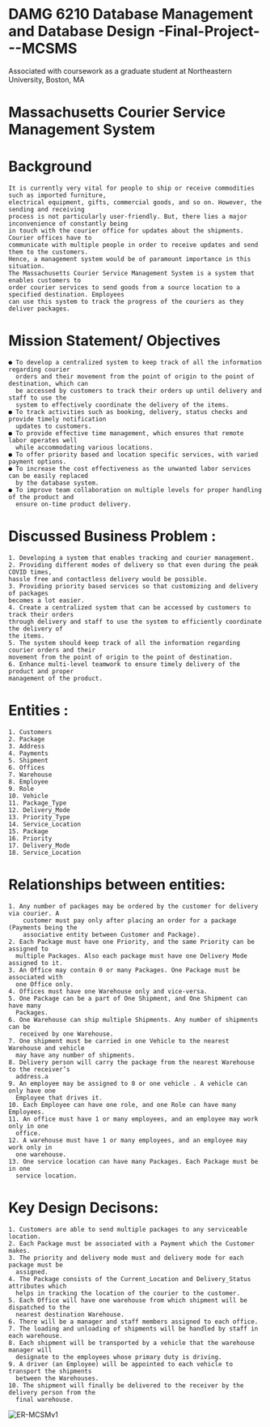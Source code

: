 # DAMG 6210 Database Management and Database Design -Final-Project---MCSMS
Associated with coursework as a graduate student at Northeastern University, Boston, MA

# Massachusetts Courier Service Management System

# Background
    It is currently very vital for people to ship or receive commodities such as imported furniture,
    electrical equipment, gifts, commercial goods, and so on. However, the sending and receiving
    process is not particularly user-friendly. But, there lies a major inconvenience of constantly being
    in touch with the courier office for updates about the shipments. Courier offices have to
    communicate with multiple people in order to receive updates and send them to the customers.
    Hence, a management system would be of paramount importance in this situation.
    The Massachusetts Courier Service Management System is a system that enables customers to
    order courier services to send goods from a source location to a specified destination. Employees
    can use this system to track the progress of the couriers as they deliver packages.
    
# Mission Statement/ Objectives
    ● To develop a centralized system to keep track of all the information regarding courier
      orders and their movement from the point of origin to the point of destination, which can
      be accessed by customers to track their orders up until delivery and staff to use the
      system to effectively coordinate the delivery of the items.
    ● To track activities such as booking, delivery, status checks and provide timely notification
      updates to customers.
    ● To provide effective time management, which ensures that remote labor operates well
      while accommodating various locations.
    ● To offer priority based and location specific services, with varied payment options.
    ● To increase the cost effectiveness as the unwanted labor services can be easily replaced
      by the database system.
    ● To improve team collaboration on multiple levels for proper handling of the product and
      ensure on-time product delivery.
      
# Discussed Business Problem :
    1. Developing a system that enables tracking and courier management.
    2. Providing different modes of delivery so that even during the peak COVID times,
    hassle free and contactless delivery would be possible.
    3. Providing priority based services so that customizing and delivery of packages
    becomes a lot easier.
    4. Create a centralized system that can be accessed by customers to track their orders
    through delivery and staff to use the system to efficiently coordinate the delivery of
    the items.
    5. The system should keep track of all the information regarding courier orders and their
    movement from the point of origin to the point of destination.
    6. Enhance multi-level teamwork to ensure timely delivery of the product and proper
    management of the product.
# Entities :
    1. Customers
    2. Package
    3. Address
    4. Payments
    5. Shipment
    6. Offices
    7. Warehouse
    8. Employee
    9. Role
    10. Vehicle
    11. Package_Type
    12. Delivery_Mode
    13. Priority_Type
    14. Service_Location
    15. Package
    16. Priority
    17. Delivery_Mode
    18. Service_Location
# Relationships between entities:
    1. Any number of packages may be ordered by the customer for delivery via courier. A
        customer must pay only after placing an order for a package (Payments being the
        associative entity between Customer and Package).
    2. Each Package must have one Priority, and the same Priority can be assigned to
      multiple Packages. Also each package must have one Delivery Mode assigned to it.
    3. An Office may contain 0 or many Packages. One Package must be associated with
      one Office only.
    4. Offices must have one Warehouse only and vice-versa.
    5. One Package can be a part of One Shipment, and One Shipment can have many
      Packages.
    6. One Warehouse can ship multiple Shipments. Any number of shipments can be
       received by one Warehouse.
    7. One shipment must be carried in one Vehicle to the nearest Warehouse and vehicle
      may have any number of shipments.
    8. Delivery person will carry the package from the nearest Warehouse to the receiver’s
      address.a
    9. An employee may be assigned to 0 or one vehicle . A vehicle can only have one
      Employee that drives it.
    10. Each Employee can have one role, and one Role can have many Employees.
    11. An office must have 1 or many employees, and an employee may work only in one
      office.
    12. A warehouse must have 1 or many employees, and an employee may work only in
      one warehouse.
    13. One service location can have many Packages. Each Package must be in one
      service location.
# Key Design Decisons:
    1. Customers are able to send multiple packages to any serviceable location.
    2. Each Package must be associated with a Payment which the Customer makes.
    3. The priority and delivery mode must and delivery mode for each package must be
      assigned.
    4. The Package consists of the Current_Location and Delivery_Status attributes which
      helps in tracking the location of the courier to the customer.
    5. Each Office will have one warehouse from which shipment will be dispatched to the
      nearest destination Warehouse.
    6. There will be a manager and staff members assigned to each office.
    7. The loading and unloading of shipments will be handled by staff in each warehouse.
    8. Each shipment will be transported by a vehicle that the warehouse manager will
      designate to the employees whose primary duty is driving.
    9. A driver (an Employee) will be appointed to each vehicle to transport the shipments
      between the Warehouses.
    10. The shipment will finally be delivered to the receiver by the delivery person from the
      final warehouse.
      
 ![ER-MCSMv1](https://user-images.githubusercontent.com/114704336/213800233-5f7fdfe5-0172-4401-b2c8-42e5053eb28d.png)
